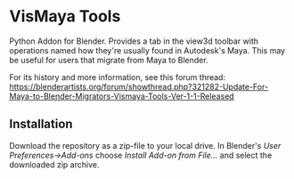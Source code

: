 # VisMaya Tools
Python Addon for Blender. Provides a tab in the view3d toolbar with operations named how they're usually found in Autodesk's Maya. This may be useful for users that migrate from Maya to Blender.

For its history and more information, see this forum thread:
https://blenderartists.org/forum/showthread.php?321282-Update-For-Maya-to-Blender-Migrators-Vismaya-Tools-Ver-1-1-Released

## Installation
Download the repository as a zip-file to your local drive. In Blender's *User Preferences->Add-ons* choose *Install Add-on from File...* and select the downloaded zip archive.
